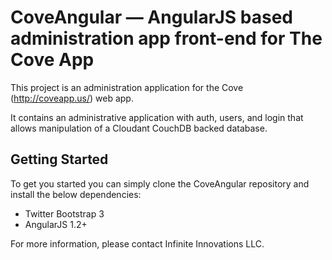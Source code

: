 # CoveAngular — AngularJS based administration app front-end for The Cove App	

This project is an administration application for the Cove (http://coveapp.us/) web app.

It contains an administrative application with auth, users, and login that allows
manipulation of a Cloudant CouchDB backed database. 


## Getting Started

To get you started you can simply clone the CoveAngular repository and install the below
dependencies:

* Twitter Bootstrap 3
* AngularJS 1.2+


For more information, please contact Infinite Innovations LLC.
